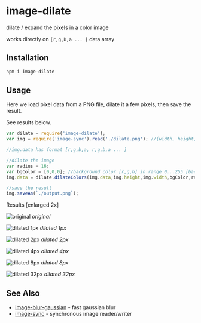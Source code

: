 # image-dilate

dilate / expand the pixels in a color image

works directly on `[r,g,b,a ... ]` data array

## Installation

```sh
npm i image-dilate
```

## Usage 

Here we load pixel data from a PNG file, dilate it a few pixels, then save the result. 

See results below.

```javascript
var dilate = require('image-dilate');
var img = require('image-sync').read('./dilate.png'); //{width, height, data, saveAs}

//img.data has format [r,g,b,a, r,g,b,a ... ]

//dilate the image
var radius = 16;
var bgColor = [0,0,0]; //background color [r,g,b] in range 0...255 [background is not dilated]
img.data = dilate.dilateColors(img.data,img.height,img.width,bgColor,radius);

//save the result
img.saveAs(`./output.png`);
```

Results [enlarged 2x]

![original](https://i.imgur.com/Z6DhGGI.png) *original*

![dilated 1px](https://i.imgur.com/AgoGZrh.png) *dilated 1px*

![dilated 2px](https://i.imgur.com/pyQ5G3k.png) *dilated 2px*

![dilated 4px](https://i.imgur.com/Z4i8jgJ.png) *dilated 4px*

![dilated 8px](https://i.imgur.com/uZD1xG9.png) *dilated 8px*

![dilated 32px](https://i.imgur.com/96fnfSK.png) *dilated 32px*

## See Also

- [image-blur-gaussian](https://www.npmjs.com/package/image-blur-gaussian) - fast gaussian blur  
- [image-sync](https://www.npmjs.com/package/image-sync) - synchronous image reader/writer



